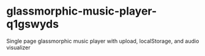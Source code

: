 # glassmorphic-music-player-q1gswyds
Single page glassmorphic music player with upload, localStorage, and audio visualizer

